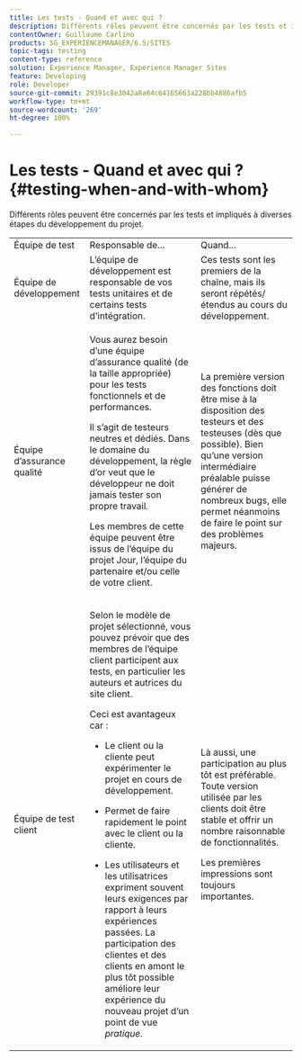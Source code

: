 ```yaml
---
title: Les tests - Quand et avec qui ?
description: Différents rôles peuvent être concernés par les tests et impliqués à diverses étapes du développement du projet.
contentOwner: Guillaume Carlino
products: SG_EXPERIENCEMANAGER/6.5/SITES
topic-tags: testing
content-type: reference
solution: Experience Manager, Experience Manager Sites
feature: Developing
role: Developer
source-git-commit: 29391c8e3042a8a04c64165663a228bb4886afb5
workflow-type: tm+mt
source-wordcount: '269'
ht-degree: 100%

---
```


# Les tests - Quand et avec qui ?{#testing-when-and-with-whom}

Différents rôles peuvent être concernés par les tests et impliqués à diverses étapes du développement du projet.

<table>
 <tbody>
  <tr>
   <td>Équipe de test</td>
   <td>Responsable de... </td>
   <td>Quand...</td>
  </tr>
  <tr>
   <td>Équipe de développement</td>
   <td>L’équipe de développement est responsable de vos tests unitaires et de certains tests d’intégration.</td>
   <td>Ces tests sont les premiers de la chaîne, mais ils seront répétés/étendus au cours du développement.</td>
  </tr>
  <tr>
   <td>Équipe d’assurance qualité</td>
   <td><p>Vous aurez besoin d’une équipe d’assurance qualité (de la taille appropriée) pour les tests fonctionnels et de performances.</p> <p>Il s’agit de testeurs neutres et dédiés. Dans le domaine du développement, la règle d’or veut que le développeur ne doit jamais tester son propre travail.</p> <p>Les membres de cette équipe peuvent être issus de l’équipe du projet Jour, l’équipe du partenaire et/ou celle de votre client.</p> </td>
   <td><p>La première version des fonctions doit être mise à la disposition des testeurs et des testeuses (dès que possible). Bien qu’une version intermédiaire préalable puisse générer de nombreux bugs, elle permet néanmoins de faire le point sur des problèmes majeurs.</p> </td>
  </tr>
  <tr>
   <td>Équipe de test client</td>
   <td><p>Selon le modèle de projet sélectionné, vous pouvez prévoir que des membres de l’équipe client participent aux tests, en particulier les auteurs et autrices du site client.</p> <p>Ceci est avantageux car :</p>
    <ul>
     <li><p>Le client ou la cliente peut expérimenter le projet en cours de développement.</p> </li>
     <li><p>Permet de faire rapidement le point avec le client ou la cliente.</p> </li>
     <li><p>Les utilisateurs et les utilisatrices expriment souvent leurs exigences par rapport à leurs expériences passées. La participation des clientes et des clients en amont le plus tôt possible améliore leur expérience du nouveau projet d’un point de vue <i>pratique</i>.</p> </li>
    </ul> </td>
   <td><p>Là aussi, une participation au plus tôt est préférable. Toute version utilisée par les clients doit être stable et offrir un nombre raisonnable de fonctionnalités.</p> <p>Les premières impressions sont toujours importantes.</p> </td>
  </tr>
 </tbody>
</table>
